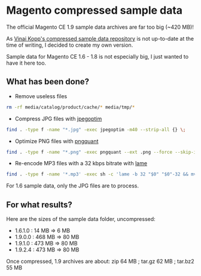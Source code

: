 # Magento compressed sample data

The official Magento CE 1.9 sample data archives are far too big (~420 MB)!

As [Vinai Kopp's compressed sample data repository](https://github.com/Vinai/compressed-magento-sample-data/) is not up-to-date at the time of writing, I decided to create my own version.

Sample data for Magento CE 1.6 - 1.8 is not especially big, I just wanted to have it here too.

## What has been done?

* Remove useless files

```sh
rm -rf media/catalog/product/cache/* media/tmp/*
```

* Compress JPG files with [jpegoptim](http://www.kokkonen.net/tjko/projects.html)

```sh
find . -type f -name "*.jpg" -exec jpegoptim -m40 --strip-all {} \;
```

* Optimize PNG files with [pngquant](https://pngquant.org/)

```sh
find . -type f -name "*.png" -exec pngquant --ext .png --force --skip-if-larger {} \;
```

* Re-encode MP3 files with a 32 kbps bitrate with [lame](http://lame.sourceforge.net/)

```sh
find . -type f -name '*.mp3' -exec sh -c 'lame -b 32 "$0" "$0"-32 && mv "$0"-32 "$0"' {} \;
```

For 1.6 sample data, only the JPG files are to process.

## For what results?

Here are the sizes of the sample data folder, uncompressed:

* 1\.6\.1\.0 : 14 MB => 6 MB
* 1\.9\.0\.0 : 468 MB => 80 MB
* 1\.9\.1\.0 : 473 MB => 80 MB
* 1\.9\.2\.4 : 473 MB => 80 MB

Once compressed, 1.9 archives are about: zip 64 MB ; tar\.gz 62 MB ; tar\.bz2 55 MB
